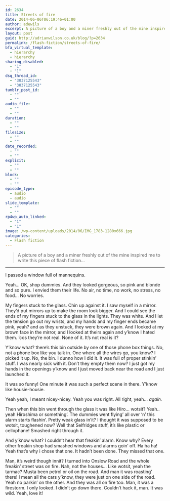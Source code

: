 ```yaml
---
id: 2634
title: Streets of fire
date: 2014-06-06T06:19:46+01:00
author: adewils
excerpt: A picture of a boy and a miner freshly out of the mine inspired me to write this piece of flash fiction...
layout: post
guid: http://adrianwilson.co.uk/blog/?p=2634
permalink: /flash-fiction/streets-of-fire/
bfa_virtual_template:
  - hierarchy
  - hierarchy
sharing_disabled:
  - "1"
  - "1"
dsq_thread_id:
  - "3037125543"
  - "3037125543"
tumblr_post_id:
  - ""
  - ""
audio_file:
  - ""
  - ""
duration:
  - ""
  - ""
filesize:
  - ""
  - ""
date_recorded:
  - ""
  - ""
explicit:
  - ""
  - ""
block:
  - ""
  - ""
episode_type:
  - audio
  - audio
slide_template:
  - ""
  - ""
rp4wp_auto_linked:
  - "1"
  - "1"
image: /wp-content/uploads/2014/06/IMG_1783-1280x666.jpg
categories:
  - Flash fiction
---
```

<blockquote class="wp-block-quote">
  <p>
    A picture of a boy and a miner freshly out of the mine inspired me to write this piece of flash fiction&#8230;
  </p>
</blockquote>

<!--more-->

<hr class="wp-block-separator" />

I passed a window full of mannequins.

Yeah&#8230; OK, shop dummies. And they looked gorgeous, so pink and blonde and so pure. I envied them their life. No air, no time, no work, no stress, no food&#8230; No worries.

My fingers stuck to the glass. Chin up against it. I saw myself in a mirror. They&#8217;d put mirrors up to make the room look bigger. And I could see the ends of my fingers stuck to the glass in the lights. They was white. And I let the tension go out my wrists, and my hands and my finger ends became pink, yeah? and as they unstuck, they were brown again. And I looked at my brown face in the mirror, and I looked at theirs again and y&#8217;know I hated them. &#8216;cos they&#8217;re not real. None of it. It&#8217;s not real is it?

Y&#8217;know what? there&#8217;s this bin outside by one of those phone box things. No, not a phone box like you talk in. One where all the wires go, you know? I picked it up. No, the bin. I dunno how I did it. It was full of proper stinkin&#8217; stuff. I was nearly sick with it. Don&#8217;t they empty them now? I just got my hands in the openings y&#8217;know and I just moved back near the road and I just launched it.

It was so funny! One minute it was such a perfect scene in there. Y&#8217;know like housie-housie.

Yeah yeah, I meant nicey-nicey. Yeah you was right. All right, yeah&#8230; _again._

Then when this bin went through the glass it was like Hiro&#8230; wotsit? Yeah.. yeah Hiroshima or something&#8217;. The dummies went flying&#8217; all over &#8216;n&#8217; this alarm starts flashin&#8217;. Pretty weak glass in&#8217;it? I thought it was supposed to be wotsit, toughened now? Well that Selfridges stuff, it&#8217;s like plastic or cellophane! Smashed right through it.

And y&#8217;know what? I couldn&#8217;t hear that freakin&#8217; alarm. Know why? Every other freakin shop had smashed windows and alarms goin&#8217; off. Ha ha ha! Yeah that&#8217;s why i chose that one. It hadn&#8217;t been done. They missed that one.

Man, it&#8217;s weird though innit? I turned into Onslow Road and the whole freakin&#8217; street was on fire. Nah, not the houses&#8230; Like wotsit, yeah the tarmac? Musta been petrol or oil on the road. And man it was roasting&#8217; there! I mean all the cars y&#8217;know, they were just on one side of the road. Yeah no parkin&#8217; on the other. And they was all on fire too. Man, it was a firestorm. I only looked. I didn&#8217;t go down there. Couldn&#8217;t hack it, man. It was wild. Yeah, love it!